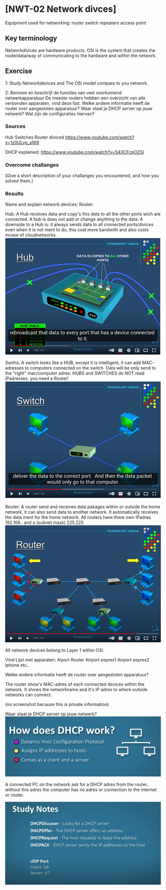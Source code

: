 # [NWT-02 Network divces]

Equipment used for networking: 
router
switch
repeaters
access point 

## Key terminology
Networkdivices are hardware products.
OSI is the system that creates the route/data/way of communicating to the hardware and within the network.  

## Exercise
1: Study Networkdevices and The OSI model compare to you network.

2: Benoem en beschrijf de functies van veel voorkomend netwerkapparatuur
De meeste routers hebben een overzicht van alle verbonden apparaten, vind deze lijst. Welke andere informatie heeft de router over aangesloten apparatuur?
Waar staat je DHCP server op jouw netwerk? Wat zijn de configuraties hiervan?

### Sources
Hub Switches Router diviced
https://www.youtube.com/watch?v=1z0ULvg_pW8

DHCP explained:
https://www.youtube.com/watch?v=S43CFcpOZSI

### Overcome challanges
[Give a short description of your challanges you encountered, and how you solved them.]

### Results
Name and explain network devices: 
Router: 

Hub:
A Hub receives data and copy's this data to all the other ports wich are connected. A hub is does not add or change anything to the data. A downside to a Hub is: it always sends data to all connected ports/divices even when it is not ment to do, this cost more bandwith and also costs incase of cloudnetworks. 
![hub](../00_includes/Hub.png)


Swiths:
A switch looks like a HUB, except it is intelligent, it can add MAC-adresses to computers connected on the switch. Data will be only send to the "right" mac/computer adres.   HUBS and SWITCHES do NOT read IPadresses. you need a Router!
![switch](../00_includes/Switch.png)

Router:
A router send and receives data pakages within or outside the home network, it can also send data to another network. It automatically receives the data ment for the home network.   All routers have there own IPadres 192.168.. and a (subnet mask) 225.225
![router](../00_includes/router.png)

All network devices belong to Layer 1 within OSI. 

Vind Lijst met apparaten:
Aiport Router
Airport expres1
Airport expres2
Iphone
etc..

Welke andere informatie heeft de router over aangesloten apparatuur?

The router show's MAC-adres of each connected devices within the network. 
It shows the networkname  and it's IP adres to where outside networks can connect.

(no screenshot because this is private information)

Waar staat je DHCP server op jouw netwerk?
![DHCP](../00_includes/dhcp.png)

A connected PC on the network ask for a DHCP adres from the router, without this adres the computer has no adres or connection to the internet or router.

![DHCP](../00_includes/DHCP%20PORT.png)




